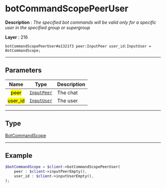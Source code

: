 # botCommandScopePeerUser

**Description** : *The specified bot commands will be valid only for a specific user in the specified group or supergroup*

**Layer** : 216

```tl
botCommandScopePeerUser#a1321f3 peer:InputPeer user_id:InputUser = BotCommandScope;
```

---

## Parameters

| Name | Type | Description |
| :---: | :---: | :--- |
| <mark>peer</mark> | [`InputPeer`](type/InputPeer) | The chat |
| <mark>user_id</mark> | [`InputUser`](type/InputUser) | The user |

---

## Type

[BotCommandScope](type/BotCommandScope)

---

## Example

```php
$botCommandScope = $client->botCommandScopePeerUser(
	peer : $client->inputPeerEmpty(),
	user_id : $client->inputUserEmpty(),
);
```